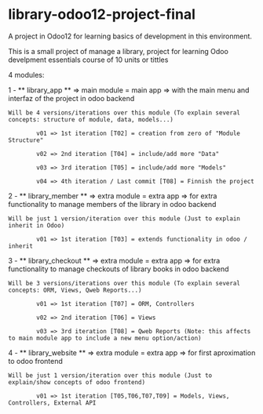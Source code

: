 # library-odoo12-project-final

A project in Odoo12 for learning basics of development in this environment.

This is a small project of manage a library, project for learning Odoo develpment essentials course of 10 units or tittles

4 modules:

1 - ** library_app ** => main module = main app => with the main menu and interfaz of the project in odoo backend

    Will be 4 versions/iterations over this module (To explain several concepts: structure of module, data, models...)

            v01 => 1st iteration [T02] = creation from zero of "Module Structure"

            v02 => 2nd iteration [T04] = include/add more "Data"

            v03 => 3rd iteration [T05] = include/add more "Models"

            v04 => 4th iteration / Last commit [T08] = Finnish the project

2 - ** library_member ** => extra module = extra app => for extra functionality to manage members of the library in odoo backend

    Will be just 1 version/iteration over this module (Just to explain inherit in Odoo)

            v01 => 1st iteration [T03] = extends functionality in odoo / inherit

3 - ** library_checkout ** => extra module = extra app => for extra functionality to manage checkouts of library books in odoo backend

    Will be 3 versions/iterations over this module (To explain several concepts: ORM, Views, Qweb Reports...)

            v01 => 1st iteration [T07] = ORM, Controllers

            v02 => 2nd iteration [T06] = Views

            v03 => 3rd iteration [T08] = Qweb Reports (Note: this affects to main module app to include a new menu option/action)

4 - ** library_website ** => extra module = extra app => for first aproximation to odoo frontend            

    Will be just 1 version/iteration over this module (Just to explain/show concepts of odoo frontend)

            v01 => 1st iteration [T05,T06,T07,T09] = Models, Views, Controllers, External API
